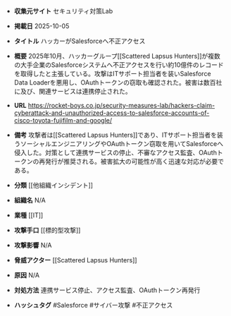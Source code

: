 - **収集元サイト**
セキュリティ対策Lab

- **掲載日**
2025-10-05

- **タイトル**
ハッカーがSalesforceへ不正アクセス

- **概要**
2025年10月、ハッカーグループ[[Scattered Lapsus Hunters]]が複数の大手企業のSalesforceシステムへ不正アクセスを行い約10億件のレコードを取得したと主張している。攻撃はITサポート担当者を装いSalesforce Data Loaderを悪用し、OAuthトークンの窃取も確認された。被害は数百社に及び、関連サービスは連携停止された。

- **URL**
https://rocket-boys.co.jp/security-measures-lab/hackers-claim-cyberattack-and-unauthorized-access-to-salesforce-accounts-of-cisco-toyota-fujifilm-and-google/

- **備考**
攻撃者は[[Scattered Lapsus Hunters]]であり、ITサポート担当者を装うソーシャルエンジニアリングやOAuthトークン窃取を用いてSalesforceへ侵入した。対策として連携サービスの停止、不審なアクセス監査、OAuthトークンの再発行が推奨される。被害拡大の可能性が高く迅速な対応が必要である。

- **分類**
[[他組織インシデント]]

- **組織名**
N/A

- **業種**
[[IT]]

- **攻撃手口**
[[標的型攻撃]]

- **攻撃影響**
N/A

- **脅威アクター**
[[Scattered Lapsus Hunters]]

- **原因**
N/A

- **対処方法**
連携サービス停止、アクセス監査、OAuthトークン再発行

- **ハッシュタグ**
#Salesforce #サイバー攻撃 #不正アクセス
